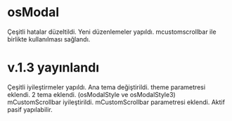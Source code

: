 # osModal
Çeşitli hatalar düzeltildi.
Yeni düzenlemeler yapıldı.
mcustomscrollbar ile birlikte kullanılması sağlandı.

# v.1.3 yayınlandı
Çeşitli iyileştirmeler yapıldı.
Ana tema değiştirildi.
theme parametresi eklendi. 2 tema eklendi. (osModalStyle ve osModalStyle3)
mCustomScrollbar iyileştirildi.
mCustomScrollbar parametresi eklendi. Aktif pasif yapılabilir.
